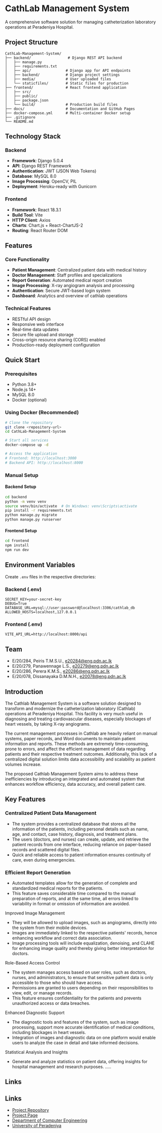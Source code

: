 # CathLab Management System

A comprehensive software solution for managing catheterization laboratory operations at Peradeniya Hospital.

## Project Structure

```
CathLab-Management-System/
├── backend/                 # Django REST API backend
│   ├── manage.py
│   ├── requirements.txt
│   ├── api/                # Django app for API endpoints
│   ├── backend/            # Django project settings
│   ├── media/              # User uploaded files
│   └── staticfiles/        # Static files for production
├── frontend/               # React frontend application
│   ├── src/
│   ├── public/
│   ├── package.json
│   └── build/              # Production build files
├── docs/                   # Documentation and GitHub Pages
├── docker-compose.yml      # Multi-container Docker setup
├── .gitignore
└── README.md
```

## Technology Stack

### Backend
- **Framework**: Django 5.0.4
- **API**: Django REST Framework
- **Authentication**: JWT (JSON Web Tokens)
- **Database**: MySQL 8.0
- **Image Processing**: OpenCV, PIL
- **Deployment**: Heroku-ready with Gunicorn

### Frontend
- **Framework**: React 18.3.1
- **Build Tool**: Vite
- **HTTP Client**: Axios
- **Charts**: Chart.js + React-ChartJS-2
- **Routing**: React Router DOM

## Features

### Core Functionality
- **Patient Management**: Centralized patient data with medical history
- **Doctor Management**: Staff profiles and specializations
- **Report Generation**: Automated medical report creation
- **Image Processing**: X-ray angiogram analysis and processing
- **Authentication**: Secure JWT-based login system
- **Dashboard**: Analytics and overview of cathlab operations

### Technical Features
- RESTful API design
- Responsive web interface
- Real-time data updates
- Secure file upload and storage
- Cross-origin resource sharing (CORS) enabled
- Production-ready deployment configuration

## Quick Start

### Prerequisites
- Python 3.8+
- Node.js 14+
- MySQL 8.0
- Docker (optional)

### Using Docker (Recommended)
```bash
# Clone the repository
git clone <repository-url>
cd CathLab-Management-System

# Start all services
docker-compose up -d

# Access the application
# Frontend: http://localhost:3000
# Backend API: http://localhost:8000
```

### Manual Setup

#### Backend Setup
```bash
cd backend
python -m venv venv
source venv/bin/activate  # On Windows: venv\Scripts\activate
pip install -r requirements.txt
python manage.py migrate
python manage.py runserver
```

#### Frontend Setup
```bash
cd frontend
npm install
npm run dev
```

## Environment Variables

Create `.env` files in the respective directories:

### Backend (.env)
```
SECRET_KEY=your-secret-key
DEBUG=True
DATABASE_URL=mysql://user:password@localhost:3306/cathlab_db
ALLOWED_HOSTS=localhost,127.0.0.1
```

### Frontend (.env)
```
VITE_API_URL=http://localhost:8000/api
```

## Team

- E/20/284, Peiris T.M.S.U., [e20284@eng.pdn.ac.lk](mailto:e20284@eng.pdn.ac.lk)
- E/20/279, Panawennage L.S., [e20279@eng.pdn.ac.lk](mailto:e20279@eng.pdn.ac.lk)
- E/20/286, Perera K.M.S., [e20286@eng.pdn.ac.lk](mailto:e20286@eng.pdn.ac.lk)
- E/20/078, Dissanayaka D.M.N.H., [e20078@eng.pdn.ac.lk](mailto:e20078@eng.pdn.ac.lk)

## Introduction

The Cathlab Management System is a software solution designed to transform and modernize the catheterization laboratory (Cathlab) operations at Peradeniya Hospital. This facility is very much useful in diagnosing and treating cardiovascular diseases, especially blockages of heart vessels, by taking X-ray angiograms. 

The current management processes in Cathlab are heavily reliant on manual systems, paper records, and Word documents to maintain patient information and reports. These methods are extremely time-consuming, prone to errors, and affect the efficient management of data regarding patients and their respective treatment outcomes. Additionally, this lack of a centralized digital solution limits data accessibility and scalability as patient volumes increase.

The proposed Cathlab Management System aims to address these inefficiencies by introducing an integrated and automated system that enhances workflow efficiency, data accuracy, and overall patient care.

## Key Features

### Centralized Patient Data Management
* The system provides a centralized database that stores all the information of the patients, including personal details such as name, age, and contact, case history, diagnosis, and treatment plans.
* The users (doctors, and nurses) can create, update, and retrieve the patient records from one interface, reducing reliance on paper-based records and scattered digital files.
* Quick and reliable access to patient information ensures continuity of care, even during emergencies.

### Efficient Report Generation
* Automated templates allow for the generation of complete and standardized medical reports for the patients. 
* This feature saves considerable time compared to the manual preparation of reports, and at the same time, all errors linked to variability in format or omission of information are avoided.


Improved Image Management
* They will be allowed to upload images, such as angiograms, directly into the system from their mobile devices.
* Images are immediately linked to the respective patients' records, hence enhancing workflow and correct data association.
* Image processing tools will include equalization, denoising, and CLAHE for enhancing image quality and thereby giving better interpretation for doctors. 

Role-Based Access Control
* The system manages access based on user roles, such as doctors, nurses, and administrators, to ensure that sensitive patient data is only accessible to those who should have access.
* Permissions are granted to users depending on their responsibilities to view, edit, or manage records.
* This feature ensures confidentiality for the patients and prevents unauthorized access or data breaches.

Enhanced Diagnostic Support
* The diagnostic tools and features of the system, such as image processing, support more accurate identification of medical conditions, including blockages in heart vessels.
* Integration of images and diagnostic data on one platform would enable users to analyze the case in detail and take informed decisions.

Statistical Analysis and Insights
* Generate and analyze statistics on patient data, offering insights for hospital management and research purposes.
.....
## Links
## Links

- [Project Repository](https://github.com/cepdnaclk/e20-co227-CathLab-Management-System)
- [Project Page](https://cepdnaclk.github.io/e20-co227-CathLab-Management-System/)
- [Department of Computer Engineering](http://www.ce.pdn.ac.lk/)
- [University of Peradeniya](https://eng.pdn.ac.lk/)

[//]: # (Please refer this to learn more about Markdown syntax)
[//]: # (https://github.com/adam-p/markdown-here/wiki/Markdown-Cheatsheet)
